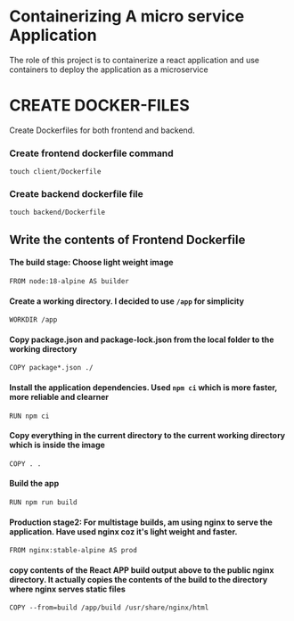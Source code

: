 
# **Containerizing A micro service Application**

The role of this project is to containerize a react application and use containers to deploy the application as a microservice

# CREATE DOCKER-FILES 
Create Dockerfiles for both frontend and backend. 
### Create frontend dockerfile command 
`touch client/Dockerfile`

### Create backend dockerfile file
`touch backend/Dockerfile`

## Write the contents of Frontend Dockerfile
#### The build stage: Choose light weight image
`FROM node:18-alpine AS builder`

#### Create a working directory. I decided to use `/app` for simplicity
`WORKDIR /app`

#### Copy package.json and package-lock.json from the local folder to the working directory
`COPY package*.json ./`

#### Install the application dependencies. Used `npm ci` which is more faster, more reliable and clearner
`RUN npm ci`

#### Copy everything in the current directory to the current working directory which is inside the image
`COPY . .`

#### Build the app
`RUN npm run build`

#### Production stage2: For multistage builds, am using nginx to serve the application. Have used nginx coz it's light weight and faster. 

`FROM nginx:stable-alpine AS prod`

#### copy contents of the React APP build output above to the public nginx directory. It actually copies the contents of the build to the directory where nginx serves static files

`COPY --from=build /app/build /usr/share/nginx/html`


 



